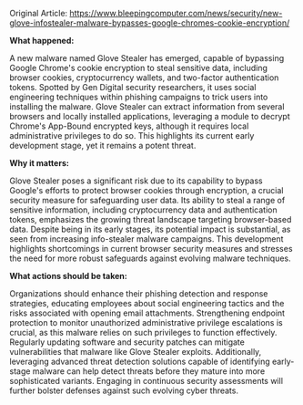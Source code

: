 Original Article: https://www.bleepingcomputer.com/news/security/new-glove-infostealer-malware-bypasses-google-chromes-cookie-encryption/

**What happened:**

A new malware named Glove Stealer has emerged, capable of bypassing Google Chrome's cookie encryption to steal sensitive data, including browser cookies, cryptocurrency wallets, and two-factor authentication tokens. Spotted by Gen Digital security researchers, it uses social engineering techniques within phishing campaigns to trick users into installing the malware. Glove Stealer can extract information from several browsers and locally installed applications, leveraging a module to decrypt Chrome's App-Bound encrypted keys, although it requires local administrative privileges to do so. This highlights its current early development stage, yet it remains a potent threat.

**Why it matters:**

Glove Stealer poses a significant risk due to its capability to bypass Google's efforts to protect browser cookies through encryption, a crucial security measure for safeguarding user data. Its ability to steal a range of sensitive information, including cryptocurrency data and authentication tokens, emphasizes the growing threat landscape targeting browser-based data. Despite being in its early stages, its potential impact is substantial, as seen from increasing info-stealer malware campaigns. This development highlights shortcomings in current browser security measures and stresses the need for more robust safeguards against evolving malware techniques.

**What actions should be taken:**

Organizations should enhance their phishing detection and response strategies, educating employees about social engineering tactics and the risks associated with opening email attachments. Strengthening endpoint protection to monitor unauthorized administrative privilege escalations is crucial, as this malware relies on such privileges to function effectively. Regularly updating software and security patches can mitigate vulnerabilities that malware like Glove Stealer exploits. Additionally, leveraging advanced threat detection solutions capable of identifying early-stage malware can help detect threats before they mature into more sophisticated variants. Engaging in continuous security assessments will further bolster defenses against such evolving cyber threats.